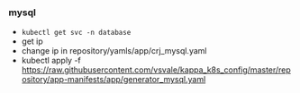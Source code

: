 ### mysql
- `kubectl get svc -n database`
- get ip
- change ip in repository/yamls/app/crj_mysql.yaml
- kubectl apply -f https://raw.githubusercontent.com/vsvale/kappa_k8s_config/master/repository/app-manifests/app/generator_mysql.yaml